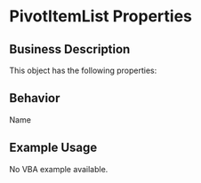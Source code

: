 # PivotItemList Properties

## Business Description
This object has the following properties:

## Behavior
Name

## Example Usage
No VBA example available.